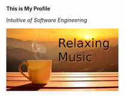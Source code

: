**This is My Profile**

*Intuitive of Software Engineering*

![ Image OF Music](assets/images/music.jpg)
